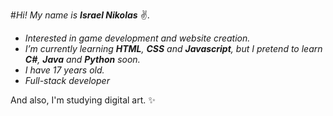 #*Hi! My name is* **_Israel Nikolas_** ✌.
- *Interested in game development and website creation.*
- *I’m currently learning **_HTML_**, **_CSS_** and **_Javascript_**, but I pretend to learn **_C#_**, **_Java_** and **_Python_** soon.*
- *I have 17 years old.*
- *Full-stack developer*
<p> And also, I'm studying digital art. ✨
<!---
IsraelNK/IsraelNK is a ✨ special ✨ repository because its `README.md` (this file) appears on your GitHub profile.
You can click the Preview link to take a look at your changes.
--->

